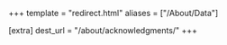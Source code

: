 +++
template = "redirect.html"
aliases = ["/About/Data"]

[extra]
dest_url = "/about/acknowledgments/"
+++
